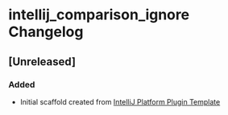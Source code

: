 <!-- Keep a Changelog guide -> https://keepachangelog.com -->

# intellij_comparison_ignore Changelog

## [Unreleased]
### Added
- Initial scaffold created from [IntelliJ Platform Plugin Template](https://github.com/JetBrains/intellij-platform-plugin-template)
